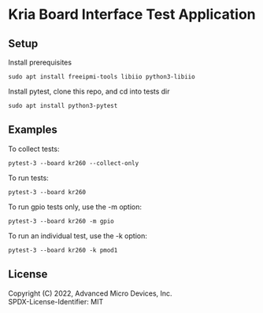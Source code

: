 # Kria Board Interface Test Application

## Setup
Install prerequisites
```
sudo apt install freeipmi-tools libiio python3-libiio
```
Install pytest, clone this repo, and cd into tests dir
```
sudo apt install python3-pytest
```
## Examples
To collect tests:
```
pytest-3 --board kr260 --collect-only
```

To run tests:
```
pytest-3 --board kr260
```

To run gpio tests only, use the -m option:
```
pytest-3 --board kr260 -m gpio
```

To run an individual test, use the -k option:
```
pytest-3 --board kr260 -k pmod1
```

## License

Copyright (C) 2022, Advanced Micro Devices, Inc.\
SPDX-License-Identifier: MIT
